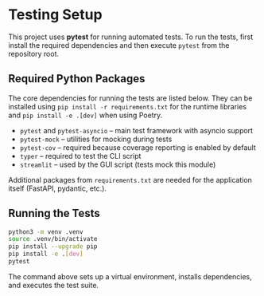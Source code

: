 # Testing Setup

This project uses **pytest** for running automated tests. To run the tests, first install the required dependencies and then execute `pytest` from the repository root.

## Required Python Packages

The core dependencies for running the tests are listed below. They can be installed using `pip install -r requirements.txt` for the runtime libraries and `pip install -e .[dev]` when using Poetry.

- `pytest` and `pytest-asyncio` – main test framework with asyncio support
- `pytest-mock` – utilities for mocking during tests
- `pytest-cov` – required because coverage reporting is enabled by default
- `typer` – required to test the CLI script
- `streamlit` – used by the GUI script (tests mock this module)

Additional packages from `requirements.txt` are needed for the application itself (FastAPI, pydantic, etc.).

## Running the Tests

```bash
python3 -m venv .venv
source .venv/bin/activate
pip install --upgrade pip
pip install -e .[dev]
pytest
```

The command above sets up a virtual environment, installs dependencies, and executes the test suite.
